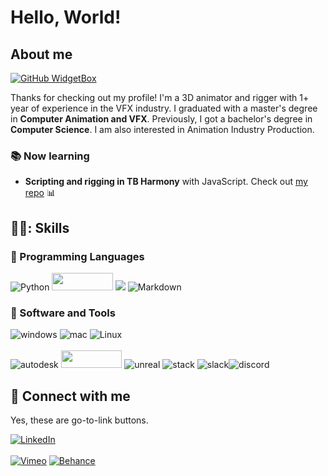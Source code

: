 # Hello, World! 

## About me
[![GitHub WidgetBox](https://github-widgetbox.vercel.app/api/profile?username=Iindenshield&data=followers,repositories,stars,commits&theme=darkmode)](https://www.linkedin.com/in/iolandafilipponi/github-widgetbox)

Thanks for checking out my profile! I'm a 3D animator and rigger with 1+ year of experience in the VFX industry. I graduated with a master's degree in **Computer Animation and VFX**. Previously, I got a bachelor's degree in **Computer Science**. I am also interested in Animation Industry Production.
<br />

### :books: Now learning
- **Scripting and rigging in TB Harmony** with JavaScript. Check out [my repo](https://github.com/Iindenshield/my-first-auto-rig/blob/main/README.md) :bar_chart:

## 👨‍💻: Skills
### :space_invader: Programming Languages
![Python](https://img.shields.io/badge/Python-3776AB.svg?style=for-the-badge&logo=Python&logoColor=white) <img src="https://user-images.githubusercontent.com/34791305/225504771-09706d9b-5364-4693-9713-09fb3e7aa3c6.png" width="97.5" height="28"> <img src="https://img.shields.io/badge/C%2B%2B-00599C?style=for-the-badge&logo=c%2B%2B&logoColor=white"> ![Markdown](https://img.shields.io/badge/Markdown-000000.svg?style=for-the-badge&logo=Markdown&logoColor=white) 

### :wrench: Software and Tools
![windows](https://img.shields.io/badge/Windows-0078D6.svg?style=for-the-badge&logo=Windows&logoColor=white) ![mac](https://img.shields.io/badge/macOS-000000.svg?style=for-the-badge&logo=macOS&logoColor=white) ![Linux](https://img.shields.io/badge/Linux-FCC624.svg?style=for-the-badge&logo=Linux&logoColor=black) <br /> 
<br /> ![autodesk](https://img.shields.io/badge/Autodesk-0696D7.svg?style=for-the-badge&logo=Autodesk&logoColor=white) <img src="https://user-images.githubusercontent.com/34791305/225504043-242ae99b-3ca9-43fc-a2c8-8632dfb86329.png" width="97.5" height="28"> ![unreal](https://img.shields.io/badge/Unreal%20Engine-0E1128.svg?style=for-the-badge&logo=Unreal-Engine&logoColor=white) ![stack](https://img.shields.io/badge/Stack%20Overflow-F58025.svg?style=for-the-badge&logo=Stack-Overflow&logoColor=white) ![slack](https://img.shields.io/badge/Slack-4A154B.svg?style=for-the-badge&logo=Slack&logoColor=white)![discord](https://img.shields.io/badge/Discord-5865F2.svg?style=for-the-badge&logo=Discord&logoColor=white)

## 🤝 Connect with me

Yes, these are go-to-link buttons.

[![LinkedIn](https://img.shields.io/badge/linkedin-%230077B5.svg?style=for-the-badge&logo=linkedin&logoColor=white)](https://www.linkedin.com/in/iolandafilipponi/) 
<br /> 
<br /> [![Vimeo](https://img.shields.io/badge/Vimeo-1AB7EA.svg?style=for-the-badge&logo=Vimeo&logoColor=white)](https://vimeo.com/iolandafilipponi) [![Behance](https://img.shields.io/badge/Behance-1769ff?style=for-the-badge&logo=behance&logoColor=white)](https://www.behance.net/iolandafilippo1)

